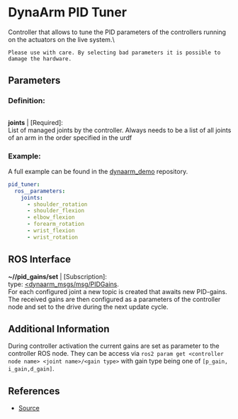 # DynaArm PID Tuner

Controller that allows to tune the PID parameters of the controllers running on the actuators on the live system.\

```{important}
Please use with care. By selecting bad parameters it is possible to damage the hardware.
```


## Parameters

### Definition:
```{literalinclude} ../../dynaarm_controllers/src/dynaarm_pid_tuner_parameters.yaml
```

__joints__ | [Required]:\
List of managed joints by the controller. Always needs to be a list of all joints of an arm in the order specified in the urdf


### Example:

A full example can be found in the [dynaarm_demo](https://github.com/Duatic/dynaarm_demo/blob/main/dynaarm_examples/config/controllers.yaml) repository.

```yaml
pid_tuner:
  ros__parameters:
    joints:
      - shoulder_rotation
      - shoulder_flexion
      - elbow_flexion
      - forearm_rotation
      - wrist_flexion
      - wrist_rotation
```

## ROS Interface

__~/<joint name>/pid_gains/set__ | [Subscription]:\
type: [<dynaarm_msgs/msg/PIDGains](https://github.com/Duatic/dynaarm_driver/blob/main/dynaarm_msgs/msg/PIDGains.msg).\
For each configured joint a new topic is created that awaits new PID-gains. \
The received gains are then configured as a parameters of the controller node and set to the drive during the next update cycle.


## Additional Information

During controller activation the current gains are set as parameter to the controller ROS node.
They can be access via `ros2 param get <controller node name> <joint name>/<gain type>` with gain type being one of `[p_gain, i_gain,d_gain]`.

## References

* [Source](https://github.com/Duatic/dynaarm_driver/blob/main/dynaarm_controllers/include/dynaarm_controllers/dynaarm_pid_tuner.hpp)
